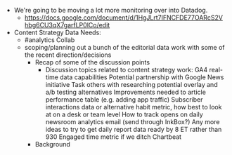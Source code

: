- We're going to be moving a lot more monitoring over into Datadog.
	- https://docs.google.com/document/d/1HgJLrt7IFNCFDE77OARcS2Vhbg6CU3qX7garfLP0lCo/edit
- Content Strategy Data Needs:
	- #analytics Collab
	- scoping/planning out a bunch of the editorial data work with some of the recent direction/decisions
		- Recap of some of the discussion points
			- Discussion topics related to content strategy work:
			  GA4 real-time data capabilities
			  Potential partnership with Google News initiative
			  Task others with researching potential overlay and a/b testing alternatives
			  Improvements needed to article performance table (e.g. adding app traffic)
			  Subscriber interactions data or alternative habit metric, how best to look at on a desk or team level
			  How to track opens on daily newsroom analytics email (send through InkBox?)
			  Any more ideas to try to get daily report data ready by 8 ET rather than 930
			  Engaged time metric if we ditch Chartbeat
		- Background